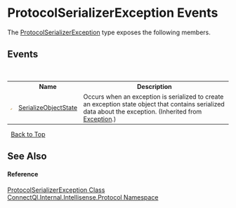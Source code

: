 # ProtocolSerializerException Events
 

The <a href="T_ConnectQl_Internal_Intellisense_Protocol_ProtocolSerializerException">ProtocolSerializerException</a> type exposes the following members.


## Events
&nbsp;<table><tr><th></th><th>Name</th><th>Description</th></tr><tr><td>![Protected event](media/protevent.gif "Protected event")</td><td><a href="http://msdn2.microsoft.com/en-us/library/ee332915" target="_blank">SerializeObjectState</a></td><td>
Occurs when an exception is serialized to create an exception state object that contains serialized data about the exception.
 (Inherited from <a href="http://msdn2.microsoft.com/en-us/library/c18k6c59" target="_blank">Exception</a>.)</td></tr></table>&nbsp;
<a href="#protocolserializerexception-events">Back to Top</a>

## See Also


#### Reference
<a href="T_ConnectQl_Internal_Intellisense_Protocol_ProtocolSerializerException">ProtocolSerializerException Class</a><br /><a href="N_ConnectQl_Internal_Intellisense_Protocol">ConnectQl.Internal.Intellisense.Protocol Namespace</a><br />